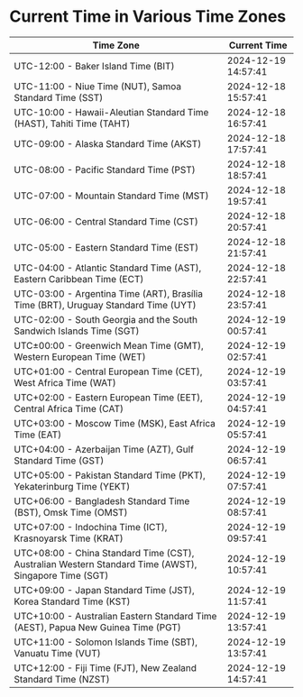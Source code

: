 # Current Time in Various Time Zones

| Time Zone | Current Time |
|-----------|--------------|
| UTC-12:00 - Baker Island Time (BIT) | 2024-12-19 14:57:41 |
| UTC-11:00 - Niue Time (NUT), Samoa Standard Time (SST) | 2024-12-18 15:57:41 |
| UTC-10:00 - Hawaii-Aleutian Standard Time (HAST), Tahiti Time (TAHT) | 2024-12-18 16:57:41 |
| UTC-09:00 - Alaska Standard Time (AKST) | 2024-12-18 17:57:41 |
| UTC-08:00 - Pacific Standard Time (PST) | 2024-12-18 18:57:41 |
| UTC-07:00 - Mountain Standard Time (MST) | 2024-12-18 19:57:41 |
| UTC-06:00 - Central Standard Time (CST) | 2024-12-18 20:57:41 |
| UTC-05:00 - Eastern Standard Time (EST) | 2024-12-18 21:57:41 |
| UTC-04:00 - Atlantic Standard Time (AST), Eastern Caribbean Time (ECT) | 2024-12-18 22:57:41 |
| UTC-03:00 - Argentina Time (ART), Brasília Time (BRT), Uruguay Standard Time (UYT) | 2024-12-18 23:57:41 |
| UTC-02:00 - South Georgia and the South Sandwich Islands Time (SGT) | 2024-12-19 00:57:41 |
| UTC±00:00 - Greenwich Mean Time (GMT), Western European Time (WET) | 2024-12-19 02:57:41 |
| UTC+01:00 - Central European Time (CET), West Africa Time (WAT) | 2024-12-19 03:57:41 |
| UTC+02:00 - Eastern European Time (EET), Central Africa Time (CAT) | 2024-12-19 04:57:41 |
| UTC+03:00 - Moscow Time (MSK), East Africa Time (EAT) | 2024-12-19 05:57:41 |
| UTC+04:00 - Azerbaijan Time (AZT), Gulf Standard Time (GST) | 2024-12-19 06:57:41 |
| UTC+05:00 - Pakistan Standard Time (PKT), Yekaterinburg Time (YEKT) | 2024-12-19 07:57:41 |
| UTC+06:00 - Bangladesh Standard Time (BST), Omsk Time (OMST) | 2024-12-19 08:57:41 |
| UTC+07:00 - Indochina Time (ICT), Krasnoyarsk Time (KRAT) | 2024-12-19 09:57:41 |
| UTC+08:00 - China Standard Time (CST), Australian Western Standard Time (AWST), Singapore Time (SGT) | 2024-12-19 10:57:41 |
| UTC+09:00 - Japan Standard Time (JST), Korea Standard Time (KST) | 2024-12-19 11:57:41 |
| UTC+10:00 - Australian Eastern Standard Time (AEST), Papua New Guinea Time (PGT) | 2024-12-19 13:57:41 |
| UTC+11:00 - Solomon Islands Time (SBT), Vanuatu Time (VUT) | 2024-12-19 13:57:41 |
| UTC+12:00 - Fiji Time (FJT), New Zealand Standard Time (NZST) | 2024-12-19 14:57:41 |
